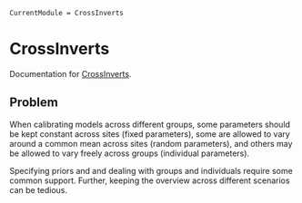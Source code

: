 ```@meta
CurrentModule = CrossInverts
```

# CrossInverts

Documentation for [CrossInverts](https://github.com/bgctw/CrossInverts.jl).

## Problem

When calibrating models across different groups, some parameters should
be kept constant across sites (fixed parameters), some are allowed to vary 
around a common mean across sites (random parameters), and others may
be allowed to vary freely across groups (individual parameters).

Specifying priors and and dealing with groups and individuals require some
common support.
Further, keeping the overview across different scenarios can be tedious.


```@index
```

